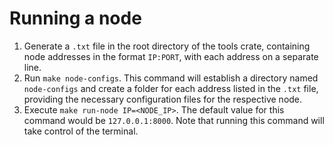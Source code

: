 # Running a node

1. Generate a `.txt` file in the root directory of the tools crate, containing node addresses in the format `IP:PORT`, with each address on a separate line.
2. Run `make node-configs`. This command will establish a directory named `node-configs` and create a folder for each address listed in the `.txt` file, providing the necessary configuration files for the respective node.
3. Execute `make run-node IP=<NODE_IP>`. The default value for this command would be `127.0.0.1:8000`. Note that running this command will take control of the terminal.
